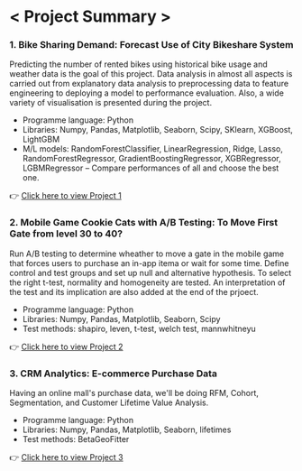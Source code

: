 # < Project Summary >


### 1. Bike Sharing Demand: Forecast Use of City Bikeshare System
Predicting the number of rented bikes using historical bike usage and weather data is the goal of this project. Data analysis in almost all aspects is carried out from explanatory data analysis to preprocessing data to feature engineering to deploying a model to performance evaluation. Also, a wide variety of visualisation is presented during the project.
- Programme language: Python
- Libraries: Numpy, Pandas, Matplotlib, Seaborn, Scipy, SKlearn, XGBoost, LightGBM
- M/L models: RandomForestClassifier, LinearRegression, Ridge, Lasso, RandomForestRegressor, GradientBoostingRegressor, XGBRegressor, LGBMRegressor – Compare performances of all and choose the best one.

👉 <a href="https://github.com/Cheon-Young-Hwa/data-analyst-portfolio/blob/main/1.bike_sharing_demand_prediction/biking_sharing_demand_ENG.ipynb
">Click here to view Project 1</a>




### 2. Mobile Game Cookie Cats with A/B Testing: To Move First Gate from level 30 to 40?
Run A/B testing to determine wheather to move a gate in the mobile game that forces users to purchase an in-app itema or wait for some time. Define control and test groups and set up null and alternative hypothesis. To select the right t-test, normality and homogeneity are tested. An interpretation of the test and its implication are also added at the end of the prjoect.
- Programme language: Python
- Libraries: Numpy, Pandas, Matplotlib, Seaborn, Scipy
- Test methods: shapiro, leven, t-test, welch test, mannwhitneyu 

👉 <a href="https://github.com/Cheon-Young-Hwa/data-analyst-portfolio/blob/main/2.A%3AB_testing_mobile_game/ab_tesing_mobile_game_ENG.ipynb">Click here to view Project 2</a> 




### 3. CRM Analytics: E-commerce Purchase Data
Having an online mall's purchase data, we'll be doing RFM, Cohort, Segmentation, and Customer Lifetime Value Analysis.
- Programme language: Python
- Libraries: Numpy, Pandas, Matplotlib, Seaborn, lifetimes
- Test methods: BetaGeoFitter

👉 <a href="https://github.com/Cheon-Young-Hwa/data-analyst-portfolio/blob/main/3.crm_analytics_ENG.ipynb">Click here to view Project 3</a> 
